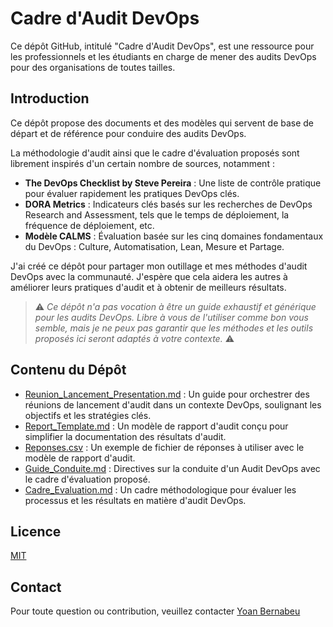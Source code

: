
# Cadre d'Audit DevOps

Ce dépôt GitHub, intitulé "Cadre d'Audit DevOps", est une ressource pour les professionnels et les étudiants en charge de mener des audits DevOps pour des organisations de toutes tailles.

## Introduction

Ce dépôt propose des documents et des modèles qui servent de base de départ et de référence pour conduire des audits DevOps.

La méthodologie d'audit ainsi que le cadre d'évaluation proposés sont librement inspirés d'un certain nombre de sources, notamment :

- **The DevOps Checklist by Steve Pereira** : Une liste de contrôle pratique pour évaluer rapidement les pratiques DevOps clés.
- **DORA Metrics** : Indicateurs clés basés sur les recherches de DevOps Research and Assessment, tels que le temps de déploiement, la fréquence de déploiement, etc.
- **Modèle CALMS** : Évaluation basée sur les cinq domaines fondamentaux du DevOps : Culture, Automatisation, Lean, Mesure et Partage.

J'ai créé ce dépôt pour partager mon outillage et mes méthodes d'audit DevOps avec la communauté. J'espère que cela aidera les autres à améliorer leurs pratiques d'audit et à obtenir de meilleurs résultats.

> ⚠️ *Ce dépôt n'a pas vocation à être un guide exhaustif et générique pour les audits DevOps. Libre à vous de l'utiliser comme bon vous semble, mais je ne peux pas garantir que les méthodes et les outils proposés ici seront adaptés à votre contexte.* ⚠️

## Contenu du Dépôt

- [Reunion_Lancement_Presentation.md](./Reunion_Lancement_Presentation.md) : Un guide pour orchestrer des réunions de lancement d'audit dans un contexte DevOps, soulignant les objectifs et les stratégies clés.
- [Report_Template.md](./Report_Template.md) : Un modèle de rapport d'audit conçu pour simplifier la documentation des résultats d'audit.
- [Reponses.csv](./Reponses.csv) : Un exemple de fichier de réponses à utiliser avec le modèle de rapport d'audit.
- [Guide_Conduite.md](./Guide_Conduite.md) : Directives sur la conduite d'un Audit DevOps avec le cadre d'évaluation proposé.
- [Cadre_Evaluation.md](./Cadre_Evaluation.md) : Un cadre méthodologique pour évaluer les processus et les résultats en matière d'audit DevOps.

## Licence

[MIT](./LICENSE)

## Contact

Pour toute question ou contribution, veuillez contacter [Yoan Bernabeu](mailto://contact@yoandev.co)
